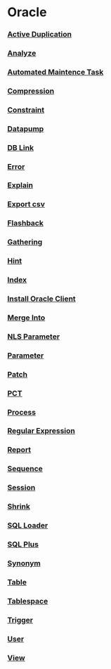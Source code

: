 Oracle
===

### [Active Duplication](./active-duplication/README.md)
### [Analyze](./analyze/README.md)
### [Automated Maintence Task](./automated-maintence-task/README.md)
### [Compression](./compression/README.md)
### [Constraint](./constraint/README.md)
### [Datapump](./datapump/README.md)
### [DB Link](./db-link/README.md)
### [Error](./error.md)
### [Explain](./explain/README.md)
### [Export csv](./export-csv/README.md)
### [Flashback](./flashback/README.md)
### [Gathering](./gathering/README.md)
### [Hint](./hint/README.md)
### [Index](./index/README.md)
### [Install Oracle Client](./install-oracle-client/README.md)
### [Merge Into](./merge-into/README.md)
### [NLS Parameter](./nls-parameter/README.md)
### [Parameter](./parameter.md)
### [Patch](./patch/README.md)
### [PCT](./pct/README.md)
### [Process](./process/README.md)
### [Regular Expression](./regular-expression/README.md)
### [Report](./report/README.md)
### [Sequence](./sequence/README.md)
### [Session](./session/README.md)
### [Shrink](./shrink/README.md)
### [SQL Loader](./sqlldr/README.md)
### [SQL Plus](./sqlplus/README.md)
### [Synonym](./synonym/README.md)
### [Table](./table/README.md)
### [Tablespace](./tablespace/README.md)
### [Trigger](./trigger/README.md)
### [User](./user/README.md)
### [View](./view/README.md)

